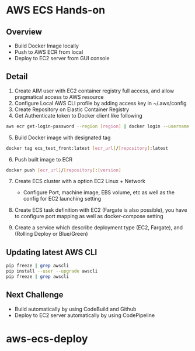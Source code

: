 # AWS ECS Hands-on

## Overview
* Build Docker Image locally
* Push to AWS ECR from local
* Deploy to EC2 server from GUI console

## Detail
1. Create AIM user with EC2 container registry full access, and allow pragmatical access to AWS resource
2. Configure Local AWS CLI profile by adding access key in ~/.aws/config
3. Create Repository on Elastic Container Registry
4. Get Authenticate token to Docker client like following

```bash
aws ecr get-login-password --region [region] | docker login --username AWS --password-stdin [ecr_url]/[repository]
```

5. Build Docker image with designated tag

```bash
docker tag ecs_test_front:latest [ecr_url]/[repository]:latest
```

6. Push built image to ECR

```bash
docker push [ecr_url]/[repository]:[version]
```

7. Create ECS cluster with a option EC2 Linux + Network
    * Configure Port, machine image, EBS volume, etc as well as the config for EC2 launching setting

8. Create ECS task definition with EC2 (Fargate is also possible), you have to configure port mapping as well as docker-compose setting

9. Create a service which describe deployment type (EC2, Fargate), and (Rolling Deploy or Blue/Green)


## Updating latest AWS CLI

```bash
pip freeze | grep awscli
pip install --user --upgrade awscli
pip freeze | grep awscli
```

## Next Challenge
* Build automatically by using CodeBuild and Github
* Deploy to EC2 server automatically by using CodePipeline


# aws-ecs-deploy
